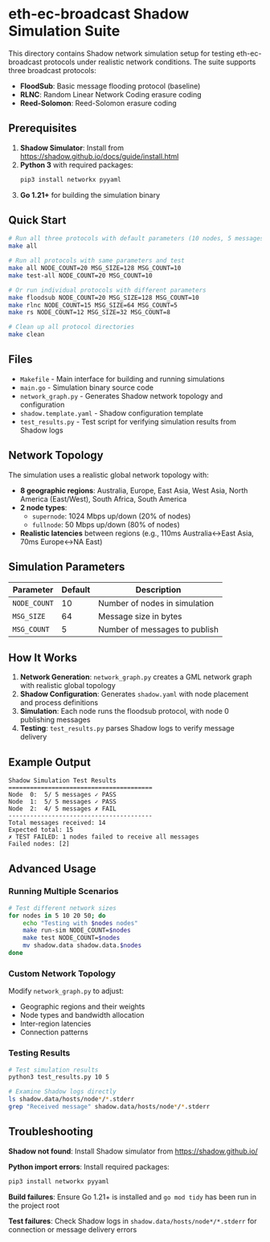 # eth-ec-broadcast Shadow Simulation Suite

This directory contains Shadow network simulation setup for testing eth-ec-broadcast protocols under realistic network conditions. The suite supports three broadcast protocols:

- **FloodSub**: Basic message flooding protocol (baseline)
- **RLNC**: Random Linear Network Coding erasure coding
- **Reed-Solomon**: Reed-Solomon erasure coding

## Prerequisites

1. **Shadow Simulator**: Install from https://shadow.github.io/docs/guide/install.html
2. **Python 3** with required packages:
   ```bash
   pip3 install networkx pyyaml
   ```
3. **Go 1.21+** for building the simulation binary

## Quick Start

```bash
# Run all three protocols with default parameters (10 nodes, 5 messages, 64 bytes each)
make all

# Run all protocols with same parameters and test
make all NODE_COUNT=20 MSG_SIZE=128 MSG_COUNT=10
make test-all NODE_COUNT=20 MSG_COUNT=10

# Or run individual protocols with different parameters
make floodsub NODE_COUNT=20 MSG_SIZE=128 MSG_COUNT=10
make rlnc NODE_COUNT=15 MSG_SIZE=64 MSG_COUNT=5
make rs NODE_COUNT=12 MSG_SIZE=32 MSG_COUNT=8

# Clean up all protocol directories
make clean
```

## Files

- `Makefile` - Main interface for building and running simulations
- `main.go` - Simulation binary source code
- `network_graph.py` - Generates Shadow network topology and configuration
- `shadow.template.yaml` - Shadow configuration template
- `test_results.py` - Test script for verifying simulation results from Shadow logs

## Network Topology

The simulation uses a realistic global network topology with:

- **8 geographic regions**: Australia, Europe, East Asia, West Asia, North America (East/West), South Africa, South America
- **2 node types**:
  - `supernode`: 1024 Mbps up/down (20% of nodes)
  - `fullnode`: 50 Mbps up/down (80% of nodes)
- **Realistic latencies** between regions (e.g., 110ms Australia↔East Asia, 70ms Europe↔NA East)

## Simulation Parameters

| Parameter | Default | Description |
|-----------|---------|-------------|
| `NODE_COUNT` | 10 | Number of nodes in simulation |
| `MSG_SIZE` | 64 | Message size in bytes |
| `MSG_COUNT` | 5 | Number of messages to publish |

## How It Works

1. **Network Generation**: `network_graph.py` creates a GML network graph with realistic global topology
2. **Shadow Configuration**: Generates `shadow.yaml` with node placement and process definitions
3. **Simulation**: Each node runs the floodsub protocol, with node 0 publishing messages
4. **Testing**: `test_results.py` parses Shadow logs to verify message delivery

## Example Output

```
Shadow Simulation Test Results
========================================
Node  0:  5/ 5 messages ✓ PASS
Node  1:  5/ 5 messages ✓ PASS
Node  2:  4/ 5 messages ✗ FAIL
----------------------------------------
Total messages received: 14
Expected total: 15
✗ TEST FAILED: 1 nodes failed to receive all messages
Failed nodes: [2]
```

## Advanced Usage

### Running Multiple Scenarios

```bash
# Test different network sizes
for nodes in 5 10 20 50; do
    echo "Testing with $nodes nodes"
    make run-sim NODE_COUNT=$nodes
    make test NODE_COUNT=$nodes
    mv shadow.data shadow.data.$nodes
done
```

### Custom Network Topology

Modify `network_graph.py` to adjust:
- Geographic regions and their weights
- Node types and bandwidth allocation
- Inter-region latencies
- Connection patterns

### Testing Results

```bash
# Test simulation results
python3 test_results.py 10 5

# Examine Shadow logs directly
ls shadow.data/hosts/node*/*.stderr
grep "Received message" shadow.data/hosts/node*/*.stderr
```

## Troubleshooting

**Shadow not found**: Install Shadow simulator from https://shadow.github.io/

**Python import errors**: Install required packages:
```bash
pip3 install networkx pyyaml
```

**Build failures**: Ensure Go 1.21+ is installed and `go mod tidy` has been run in the project root

**Test failures**: Check Shadow logs in `shadow.data/hosts/node*/*.stderr` for connection or message delivery errors
